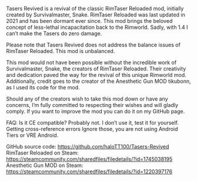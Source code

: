 Tasers Revived is a revival of the classic RimTaser Reloaded mod, initially created by Survivalmaster, Snake. RimTaser Reloaded was last updated in 2021 and has been dormant ever since. This mod brings the beloved concept of less-lethal incapacitation back to the Rimworld. Sadly, with 1.4 I can’t make the Tasers do zero damage.

Please note that Tasers Revived does not address the balance issues of RimTaser Reloaded. This mod is unbalanced.

This mod would not have been possible without the incredible work of Survivalmaster, Snake, the creators of RimTaser Reloaded. Their creativity and dedication paved the way for the revival of this unique Rimworld mod. Additionally, credit goes to the creator of the Anesthetic Gun MOD tikubonn, as I used its code for the mod.

Should any of the creators wish to take this mod down or have any concerns, I’m fully committed to respecting their wishes and will gladly comply.
If you want to improve the mod you can do it on my GitHub page.


FAQ:
Is it CE compatible?
Probably not. I don’t use it, test it for yourself.
Getting cross-reference errors
Ignore those, you are not using Android Tiers or VRE Android. 



GitHub source code: https://github.com/haloTT100/Tasers-Revived
RimTaser Reloaded on Steam: https://steamcommunity.com/sharedfiles/filedetails/?id=1745038195
Anesthetic Gun MOD on Steam: https://steamcommunity.com/sharedfiles/filedetails/?id=1220397176
